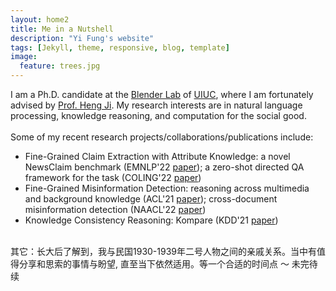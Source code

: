 ```yaml
---
layout: home2
title: Me in a Nutshell
description: "Yi Fung's website"
tags: [Jekyll, theme, responsive, blog, template]
image:
  feature: trees.jpg
---
```


I am a Ph.D. candidate at the <a href="https://blender.cs.illinois.edu/" target="_blank">Blender Lab</a> of <a href="https://cs.illinois.edu/" target="_blank">UIUC</a>, where I am fortunately advised by <a href="https://blender.cs.illinois.edu/hengji.html" target="_blank">Prof. Heng Ji</a>. My research interests are in natural language processing, knowledge reasoning, and computation for the social good.
<br/><br/>
Some of my recent research projects/collaborations/publications include:
* Fine-Grained Claim Extraction with Attribute Knowledge: a novel NewsClaim benchmark (EMNLP'22 <a href="https://arxiv.org/abs/2112.08544" target="_blank">paper</a>); a zero-shot directed QA framework for the task (COLING'22 <a href="https://scholar.google.com/scholar?hl=en&as_sdt=0%2C14&q=A+Zero-Shot+Claim+Detection+Framework+using+Question+Answering&btnG=" target="_blank">paper</a>)
* Fine-Grained Misinformation Detection: reasoning across multimedia and background knowledge (ACL'21 <a href="http://scholar.google.es/citations?user=eUae2K0AAAAJ" target="_blank">paper</a>); cross-document misinformation detection (NAACL'22 <a href="https://aclanthology.org/2022.naacl-main.40/" target="_blank">paper</a>)
* Knowledge Consistency Reasoning: Kompare (KDD'21 <a href="https://dl.acm.org/doi/abs/10.1145/3447548.3467128" target="_blank">paper</a>)

<br/>
其它：长大后了解到，我与民国1930-1939年二号人物之间的亲戚关系。当中有值得分享和思索的事情与盼望, 直至当下依然适用。等一个合适的时间点 ～ 未完待续


